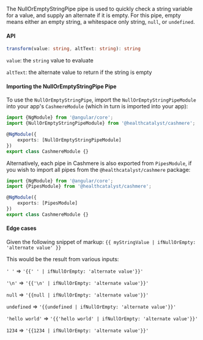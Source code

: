 The NullOrEmptyStringPipe pipe is used to quickly check a string variable for a value, and supply an alternate if it is empty. For this pipe, empty means either an empty string, a whitespace only string, `null`, or `undefined`.

#### API

```ts
transform(value: string, altText: string): string
```

`value`: the `string` value to evaluate

`altText`: the alternate value to return if the string is empty

#### Importing the NullOrEmptyStringPipe Pipe

To use the `NullOrEmptyStringPipe`, import the `NullOrEmptyStringPipeModule` into your app's `CashmereModule` (which in turn is imported into your app):

```ts
import {NgModule} from '@angular/core';
import {NullOrEmptyStringPipeModule} from '@healthcatalyst/cashmere';

@NgModule({
    exports: [NullOrEmptyStringPipeModule]
})
export class CashmereModule {}
```

Alternatively, each pipe in Cashmere is also exported from `PipesModule`, if you wish to import all pipes from the `@healthcatalyst/cashmere` package:

```ts
import {NgModule} from '@angular/core';
import {PipesModule} from '@healthcatalyst/cashmere';

@NgModule({
    exports: [PipesModule]
})
export class CashmereModule {}
```

#### Edge cases
Given the following snippet of markup:
`{{ myStringValue | ifNullOrEmpty: 'alternate value' }}`

This would be the result from various inputs:
<p><code>' '</code> => <code>'{{' ' | ifNullOrEmpty: 'alternate value'}}'</code></p>
<p><code>'\n'</code> => <code>'{{'\n' | ifNullOrEmpty: 'alternate value'}}'</code></p>
<p><code>null</code> => <code>'{{null | ifNullOrEmpty: 'alternate value'}}'</code></p>
<p><code>undefined</code> => <code>'{{undefined | ifNullOrEmpty: 'alternate value'}}'</code></p>
<p><code>'hello world'</code> => <code>'{{'hello world' | ifNullOrEmpty: 'alternate value'}}'</code></p>
<p><code>1234</code> => <code>'{{1234 | ifNullOrEmpty: 'alternate value'}}'</code></p>
